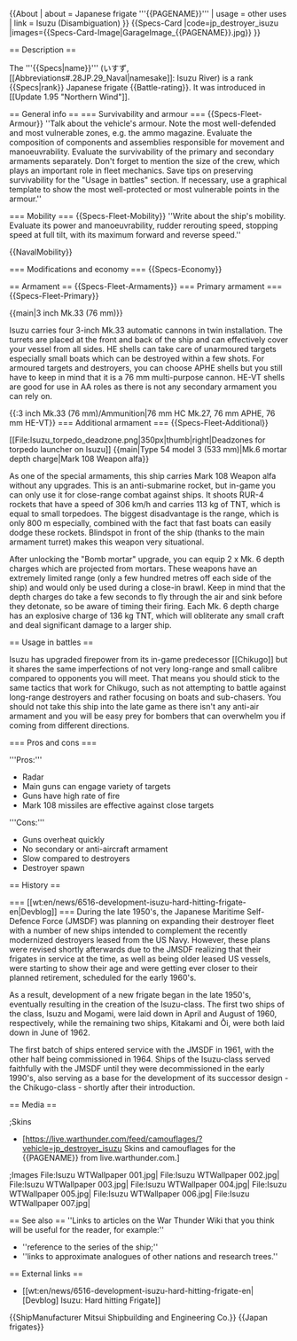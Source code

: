 {{About
| about = Japanese frigate '''{{PAGENAME}}'''
| usage = other uses
| link = Isuzu (Disambiguation)
}}
{{Specs-Card
|code=jp_destroyer_isuzu
|images={{Specs-Card-Image|GarageImage_{{PAGENAME}}.jpg}}
}}

== Description ==
<!-- ''In the first part of the description, cover the history of the ship's creation and military application. In the second part, tell the reader about using this ship in the game. Add a screenshot: if a beginner player has a hard time remembering vehicles by name, a picture will help them identify the ship in question.'' -->
The '''{{Specs|name}}''' (いすず, [[Abbreviations#.28JP.29_Naval|namesake]]: Isuzu River) is a rank {{Specs|rank}} Japanese frigate {{Battle-rating}}. It was introduced in [[Update 1.95 "Northern Wind"]].

== General info ==
=== Survivability and armour ===
{{Specs-Fleet-Armour}}
''Talk about the vehicle's armour. Note the most well-defended and most vulnerable zones, e.g. the ammo magazine. Evaluate the composition of components and assemblies responsible for movement and manoeuvrability. Evaluate the survivability of the primary and secondary armaments separately. Don't forget to mention the size of the crew, which plays an important role in fleet mechanics. Save tips on preserving survivability for the "Usage in battles" section. If necessary, use a graphical template to show the most well-protected or most vulnerable points in the armour.''

=== Mobility ===
{{Specs-Fleet-Mobility}}
''Write about the ship's mobility. Evaluate its power and manoeuvrability, rudder rerouting speed, stopping speed at full tilt, with its maximum forward and reverse speed.''

{{NavalMobility}}

=== Modifications and economy ===
{{Specs-Economy}}

== Armament ==
{{Specs-Fleet-Armaments}}
=== Primary armament ===
{{Specs-Fleet-Primary}}
<!-- ''Provide information about the characteristics of the primary armament. Evaluate their efficacy in battle based on their reload speed, ballistics and the capacity of their shells. Add a link to the main article about the weapon: <code><nowiki>{{main|Weapon name (calibre)}}</nowiki></code>. Broadly describe the ammunition available for the primary armament, and provide recommendations on how to use it and which ammunition to choose.'' -->
{{main|3 inch Mk.33 (76 mm)}}

Isuzu carries four 3-inch Mk.33 automatic cannons in twin installation. The turrets are placed at the front and back of the ship and can effectively cover your vessel from all sides. HE shells can take care of unarmoured targets especially small boats which can be destroyed within a few shots. For armoured targets and destroyers, you can choose APHE shells but you still have to keep in mind that it is a 76 mm multi-purpose cannon. HE-VT shells are good for use in AA roles as there is not any secondary armament you can rely on.

{{:3 inch Mk.33 (76 mm)/Ammunition|76 mm HC Mk.27, 76 mm APHE, 76 mm HE-VT}}
=== Additional armament ===
{{Specs-Fleet-Additional}}
<!-- ''Describe the available additional armaments of the ship: depth charges, mines, torpedoes. Talk about their positions, available ammunition and launch features such as dead zones of torpedoes. If there is no additional armament, remove this section.'' -->
[[File:Isuzu_torpedo_deadzone.png|350px|thumb|right|Deadzones for torpedo launcher on Isuzu]]
{{main|Type 54 model 3 (533 mm)|Mk.6 mortar depth charge|Mark 108 Weapon alfa}}

As one of the special armaments, this ship carries Mark 108 Weapon alfa without any upgrades. This is an anti-submarine rocket, but in-game you can only use it for close-range combat against ships. It shoots RUR-4 rockets that have a speed of 306 km/h and carries 113 kg of TNT, which is equal to small torpedoes. The biggest disadvantage is the range, which is only 800 m especially, combined with the fact that fast boats can easily dodge these rockets. Blindspot in front of the ship (thanks to the main armament turret) makes this weapon very situational.

After unlocking the "Bomb mortar" upgrade, you can equip 2 x Mk. 6 depth charges which are projected from mortars. These weapons have an extremely limited range (only a few hundred metres off each side of the ship) and would only be used during a close-in brawl. Keep in mind that the depth charges do take a few seconds to fly through the air and sink before they detonate, so be aware of timing their firing. Each Mk. 6 depth charge has an explosive charge of 136 kg TNT, which will obliterate any small craft and deal significant damage to a larger ship.

== Usage in battles ==
<!-- ''Describe the technique of using this ship, the characteristics of her use in a team and tips on strategy. Abstain from writing an entire guide – don't try to provide a single point of view, but give the reader food for thought. Talk about the most dangerous opponents for this vehicle and provide recommendations on fighting them. If necessary, note the specifics of playing with this vehicle in various modes (AB, RB, SB).'' -->
Isuzu has upgraded firepower from its in-game predecessor [[Chikugo]] but it shares the same imperfections of not very long-range and small calibre compared to opponents you will meet. That means you should stick to the same tactics that work for Chikugo, such as not attempting to battle against long-range destroyers and rather focusing on boats and sub-chasers. You should not take this ship into the late game as there isn't any anti-air armament and you will be easy prey for bombers that can overwhelm you if coming from different directions.

=== Pros and cons ===
<!-- ''Summarise and briefly evaluate the vehicle in terms of its characteristics and combat effectiveness. Mark its pros and cons in the bulleted list. Try not to use more than 6 points for each of the characteristics. Avoid using categorical definitions such as "bad", "good" and the like - use substitutions with softer forms such as "inadequate" and "effective".'' -->

'''Pros:'''

* Radar
* Main guns can engage variety of targets
* Guns have high rate of fire
* Mark 108 missiles are effective against close targets

'''Cons:'''

* Guns overheat quickly
* No secondary or anti-aircraft armament
* Slow compared to destroyers
* Destroyer spawn

== History ==
<!-- ''Describe the history of the creation and combat usage of the ship in more detail than in the introduction. If the historical reference turns out to be too long, take it to a separate article, taking a link to the article about the ship and adding a block "/History" (example: <nowiki>https://wiki.warthunder.com/(Ship-name)/History</nowiki>) and add a link to it here using the <code>main</code> template. Be sure to reference text and sources by using <code><nowiki><ref></ref></nowiki></code>, as well as adding them at the end of the article with <code><nowiki><references /></nowiki></code>. This section may also include the ship's dev blog entry (if applicable) and the in-game encyclopedia description (under <code><nowiki>=== In-game description ===</nowiki></code>, also if applicable).'' -->

=== [[wt:en/news/6516-development-isuzu-hard-hitting-frigate-en|Devblog]] ===
During the late 1950's, the Japanese Maritime Self-Defence Force (JMSDF) was planning on expanding their destroyer fleet with a number of new ships intended to complement the recently modernized destroyers leased from the US Navy. However, these plans were revised shortly afterwards due to the JMSDF realizing that their frigates in service at the time, as well as being older leased US vessels, were starting to show their age and were getting ever closer to their planned retirement, scheduled for the early 1960's.

As a result, development of a new frigate began in the late 1950's, eventually resulting in the creation of the Isuzu-class. The first two ships of the class, Isuzu and Mogami, were laid down in April and August of 1960, respectively, while the remaining two ships, Kitakami and Ōi, were both laid down in June of 1962.

The first batch of ships entered service with the JMSDF in 1961, with the other half being commissioned in 1964. Ships of the Isuzu-class served faithfully with the JMSDF until they were decommissioned in the early 1990's, also serving as a base for the development of its successor design - the Chikugo-class - shortly after their introduction.

== Media ==
<!-- ''Excellent additions to the article would be video guides, screenshots from the game, and photos.'' -->

;Skins
* [https://live.warthunder.com/feed/camouflages/?vehicle=jp_destroyer_isuzu Skins and camouflages for the {{PAGENAME}} from live.warthunder.com.]

;Images
<gallery mode="packed-hover" heights="150">
File:Isuzu WTWallpaper 001.jpg|
File:Isuzu WTWallpaper 002.jpg|
File:Isuzu WTWallpaper 003.jpg|
File:Isuzu WTWallpaper 004.jpg|
File:Isuzu WTWallpaper 005.jpg|
File:Isuzu WTWallpaper 006.jpg|
File:Isuzu WTWallpaper 007.jpg|
</gallery>

== See also ==
''Links to articles on the War Thunder Wiki that you think will be useful for the reader, for example:''
* ''reference to the series of the ship;''
* ''links to approximate analogues of other nations and research trees.''

== External links ==
<!-- ''Paste links to sources and external resources, such as:''
* ''topic on the official game forum;''
* ''other literature.'' -->

* [[wt:en/news/6516-development-isuzu-hard-hitting-frigate-en|[Devblog] Isuzu: Hard hitting Frigate]]

{{ShipManufacturer Mitsui Shipbuilding and Engineering Co.}}
{{Japan frigates}}